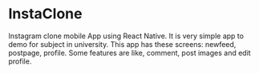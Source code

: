 # InstaClone
Instagram clone mobile App using React Native. It is very simple app to demo for subject in university. This app has these screens: newfeed, postpage, profile. Some features are like, comment, post images and edit profile. 
